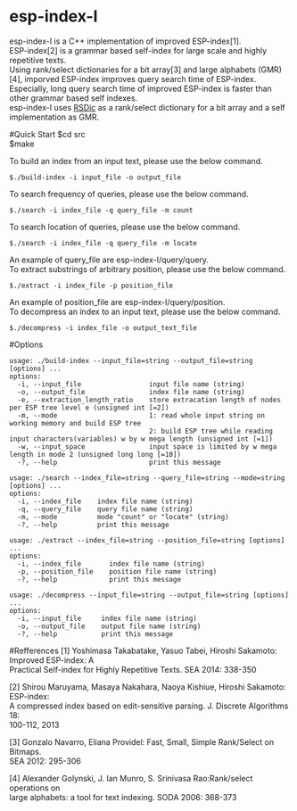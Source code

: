 # esp-index-I  
esp-index-I is a C++ implementation of improved ESP-index[1].  
ESP-index[2] is a grammar based self-index for large scale and highly repetitive texts.  
Using rank/select dictionaries for a bit array[3] and large alphabets (GMR)[4],
imporved ESP-index improves query search time of ESP-index.
Especially, long query search time of improved ESP-index is faster than other grammar based self indexes.  
esp-index-I uses [RSDic](https://code.google.com/p/rsdic/) as a rank/select dictionary for a bit array
and a self implementation as GMR.

#Quick Start
    $cd src  
    $make

To build an index from an input text, please use the below command.  
    
    $./build-index -i input_file -o output_file  
    
To search frequency of queries, please use the below command.

    $./search -i index_file -q query_file -m count

To search location of queries, please use the below command.
  
    $./search -i index_file -q query_file -m locate

An example of query_file are esp-index-I/query/query.  
To extract substrings of arbitrary position, please use the below command.

    $./extract -i index_file -p position_file

An example of position_file are esp-index-I/query/position.  
To decompress an index to an input text, please use the below command.

    $./decompress -i index_file -o output_text_file

#Options
```
usage: ./build-index --input_file=string --output_file=string [options] ... 
options:
  -i, --input_file                 input file name (string)
  -o, --output_file                index file name (string)
  -e, --extraction_length_ratio    store extracation length of nodes per ESP tree level e (unsigned int [=2])
  -m, --mode                       1: read whole input string on working memory and build ESP tree
                                   2: build ESP tree while reading input characters(variables) w by w mega length (unsigned int [=1])
  -w, --input_space                input space is limited by w mega length in mode 2 (unsigned long long [=10])
  -?, --help                       print this message
```

```
usage: ./search --index_file=string --query_file=string --mode=string [options] ... 
options:
  -i, --index_file    index file name (string)
  -q, --query_file    query file name (string)
  -m, --mode          mode "count" or "locate" (string)
  -?, --help          print this message
```

```
usage: ./extract --index_file=string --position_file=string [options] ... 
options:
  -i, --index_file       index file name (string)
  -p, --position_file    position file name (string)
  -?, --help             print this message
```

```
usage: ./decompress --input_file=string --output_file=string [options] ... 
options:
  -i, --input_file     index file name (string)
  -o, --output_file    output file name (string)
  -?, --help           print this message
```

#Refferences
[1] Yoshimasa Takabatake, Yasuo Tabei, Hiroshi Sakamoto: Improved ESP-index: A  
Practical Self-index for Highly Repetitive Texts. SEA 2014: 338-350

[2] Shirou Maruyama, Masaya Nakahara, Naoya Kishiue, Hiroshi Sakamoto: ESP-index:  
A compressed index based on edit-sensitive parsing. J. Discrete Algorithms 18:  
100-112, 2013

[3]  Gonzalo Navarro, Eliana Providel: Fast, Small, Simple Rank/Select on Bitmaps.  
SEA 2012: 295-306

[4] Alexander Golynski, J. Ian Munro, S. Srinivasa Rao:Rank/select operations on  
large alphabets: a tool for text indexing. SODA 2006: 368-373  
